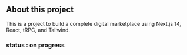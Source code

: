 ## About this project

This is a project to build a complete digital marketplace using Next.js 14, React, tRPC, and Tailwind.

### status : on progress
